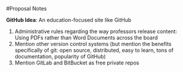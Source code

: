 #Proposal Notes

**GitHub Idea**: An education-focused site like GitHub


1. Administrative rules regarding the way professors release content: Using PDFs rather than Word Documents across the board
2. Mention other version control systems (but mention the benefits specifically of git: open source, distributed, easy to learn, tons of documentation, popularity of GitHub)
3. Mention GitLab and BitBucket as free private repos
